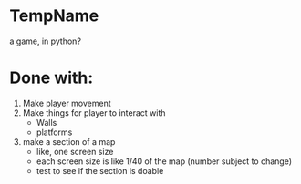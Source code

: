 # TempName
a game, in python?

# Done with:
1) Make player movement
2) Make things for player to interact with
	- Walls
	- platforms
3) make a section of a map
	- like, one screen size
	- each screen size is like 1/40 of the map (number subject to change)
	- test to see if the section is doable
